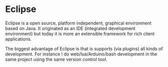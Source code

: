 Eclipse
=======
Eclipse is a open source, platform independent, graphical environment based on Java.
It originated as an IDE (integrated development environment) but today it is more an extensible framework for rich client applications. 

The biggest advantage of Eclipse is that is supports (via plugins) all kinds of development. For instance I do web/lua/Arduino/bash development in the same project using the same version control tool.